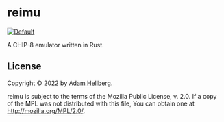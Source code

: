 # reimu

[![Default][default-workflow-badge]][default-workflow]

A CHIP-8 emulator written in Rust.

## License

Copyright © 2022 by [Adam Hellberg][sharparam].

reimu is subject to the terms of the Mozilla Public
License, v. 2.0. If a copy of the MPL was not distributed with this
file, You can obtain one at http://mozilla.org/MPL/2.0/.

[sharparam]: https://sharparam.com
[default-workflow]: https://github.com/Sharparam/reimu/actions/workflows/default.yml
[default-workflow-badge]: https://github.com/Sharparam/reimu/actions/workflows/default.yml/badge.svg
